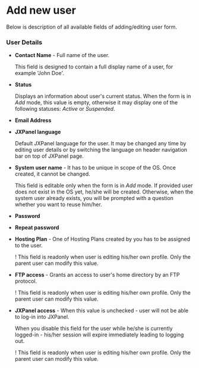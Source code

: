 # Add new user

Below is description of all available fields of adding/editing user form.

<h3>User Details</h3><ul>
<li><p><b>Contact Name</b> - Full name of the user.</p>
<p>  This field is designed to contain a full display name of a user, for example &#39;John Doe&#39;.</p>
</li>
<li><p><b>Status</b></p>
<p>  Displays an information about user&#39;s current status. When the form is in <i>Add</i> mode, this value is empty, otherwise it may display one of the following statuses: <i>Active</i> or <i>Suspended</i>.</p>
</li>
<li><p><b>Email Address</b></p>
</li>
<li><p><b>JXPanel language</b></p>
<p>  Default JXPanel language for the user. It may be changed any time by editing user details or by switching the language on header navigation bar on top of JXPanel page.</p>
</li>
<li><p><b>System user name</b> - It has to be unique in scope of the OS. Once created, it cannot be changed.</p>
<p>  This field is editable only when the form is in <i>Add</i> mode.
If provided user does not exist in the OS yet, he/she will be created. Otherwise, when the system user already exists, you will be prompted with a question whether you want to reuse him/her.</p>
</li>
<li><p><b>Password</b></p>
</li>
<li><p><b>Repeat password</b></p>
</li>
<li><p><b>Hosting Plan</b> - One of Hosting Plans created by you has to be assigned to the user.</p>
<p>  ! This field is readonly when user is editing his/her own profile. Only the parent user can modify this value.</p>
</li>
<li><p><b>FTP access</b> - Grants an access to user&#39;s home directory by an FTP protocol.</p>
<p>  ! This field is readonly when user is editing his/her own profile. Only the parent user can modify this value.</p>
</li>
<li><p><b>JXPanel access</b> - When this value is unchecked - user will not be able to log-in into JXPanel.</p>
<p>  When you disable this field for the user while he/she is currently logged-in - his/her session will expire immediately leading to logging out.</p>
<p>  ! This field is readonly when user is editing his/her own profile. Only the parent user can modify this value.</p>
</li>
</ul>
